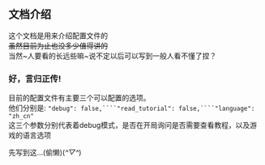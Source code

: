 ## 文档介绍
这个文档是用来介绍配置文件的<br>
~~虽然目前为止也没多少值得讲的~~<br>
当然~人要看的长远些嘛~说不定以后可以写到一般人看不懂了捏？
### 好，言归正传!
目前的配置文件有主要三个可以配置的选项。<br>
他们分别是:
``"debug": false,````"read_tutorial": false,````"language": "zh_cn"``<br>
这三个参数分别代表着debug模式，是否在开局询问是否需要查看教程，以及游戏的语言选项

先写到这...(偷懒)(*^▽^*)
